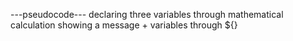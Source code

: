 ---pseudocode---
declaring three variables through mathematical calculation
showing a message + variables through ${}
